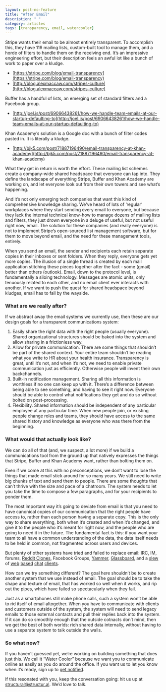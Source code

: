 ```yaml
---
layout: post-no-feature
title: "After Email"
description: " "
category: articles
tags: [transparency, email, watercooler]
---
```


Stripe wants their email to be almost entirely transparent.  To accomplish this, they have 119 mailing lists, custom-built tool to manage them, and a horde of filters to handle them on the receiving end.  It’s an impressive engineering effort, but their description feels an awful lot like a bunch of work to paper over a kludge.

* [https://stripe.com/blog/email-transparency](https://stripe.com/blog/email-transparency)
* [http://blog.alexmaccaw.com/stripes-culture](http://blog.alexmaccaw.com/stripes-culture)

Buffer has a handful of lists, an emerging set of standard filters and a Facebook group.

* [http://joel.is/post/69066438261/how-we-handle-team-emails-at-our-startup-defaulting-to](http://joel.is/post/69066438261/how-we-handle-team-emails-at-our-startup-defaulting-to)

Khan Academy’s solution is a Google doc with a bunch of filter codes pasted in.  It is literally a kludge.

* [http://bjk5.com/post/71887196490/email-transparency-at-khan-academy](http://bjk5.com/post/71887196490/email-transparency-at-khan-academy)

What they get in return is worth the effort.  These mailing list schemes create a company-wide shared headspace that everyone can tap into.  They define the landscape of everything Stripe, Buffer and Khan Academy are working on, and let everyone look out from their own towers and see what’s happening.

And it’s not only emerging tech companies that want this kind of comprehensive knowledge sharing.  We've heard of lots of ‘regular’ workplaces where they start sending every email to everyone, but because they lack the internal technical know-how to manage dozens of mailing lists and filters, they just drown everyone in a deluge of useful, but not useful right now, email.  The solution for these companies (and really everyone) is not to implement Stripe’s open-sourced list management software, but for them to move beyond email, and the need for these management tools, entirely.

When you send an email, the sender and recipients each retain separate copies in their inboxes or sent folders.  When they reply, everyone gets yet more copies.  The illusion of a single thread is created by each mail application stitching these pieces together after the fact - some (gmail) better than others (outlook).  Email, down to the protocol level, is fundamentally a siloing technology.  Messages are atomic units, only tenuously related to each other, and no email client ever interacts with another.  If we want to push the quest for shared headspace beyond kludges, email has to fall by the wayside.

### What are we really after?

If we abstract away the email systems we currently use, then these are our design goals for a transparent communications system:

1. Easily share the right data with the right people (usually everyone).  Shared organizational structures should be baked into the system and allow sharing in a frictionless way.
2. Allow for private communication.  There are some things that shouldn’t be part of the shared context.  Your entire team shouldn’t be reading what you write to HR about your health insurance.  Transparency is great, until it’s not, and when it’s not, we need to enable private communication just as efficiently.  Otherwise people will invent their own backchannels.
3. Built-in notification management.  Sharing all this information is worthless if no one can keep up with it.  There’s a difference between being able to see something, and having to see it right now.  Everyone should be able to control what notifications they get and do so without bolted on post-processing.
4. Flexibility.   Shared information should be independent of any particular employee at any particular time.  When new people join, or existing people change roles and teams, they should have access to the same shared history and knowledge as everyone who was there from the beginning.

### What would that actually look like?

We can do all of that (and, we suspect, a lot more) if we build a communications tool from the ground up that natively expresses the things that Stripe, Buffer and Khan Academy want, rather than bolting them on.

Even if we come at this with no preconceptions, we don’t want to lose the things that made email stick around for so many years.  We still need to write big chunks of text and send them to people.  There are some thoughts that can’t thrive with the size and pace of a chatroom.  The system needs to let you take the time to compose a few paragraphs, and for your recipients to ponder them.

The most important way it’s going to deviate from email is that you need to have canonical copies of our communication that the right people have access to, rather than each person having a separate copy.  This is the only way to share everything, both when it’s created and when it’s changed, and give it to the people who it’s meant for right now, and the people who are going to need it in the future.  The fundamental fact is this: if you want your team to all have a common understanding of the data, the data itself needs to be held in common, not fragmented across users and devices.

But plenty of other systems have tried and failed to replace email:  IRC,
IM, forums, [Reddit Clones](http://ryancarson.com/post/49494542970/how-to-use-a-reddit-clone-to-boost-company-culture), Facebook Groups, [Yammer](http://yammer.com), [Glassboard](http://glassboard.com/), and a [slew](https://campfirenow.com/) of [web](https://hall.com/) [based](https://slack.com/) [chat](https://www.hipchat.com/) [clients](https://www.flowdock.com/).

How can we try something different?  The goal here shouldn’t be to create another system that we use instead of email.  The goal should be to take the shape and texture of email, that has worked so well when it works, and rip out the pipes, which have failed so spectacularly when they fail.

Just as a smartphones still make phone calls, such a system won’t be able to rid itself of email altogether.  When you have to communicate with clients and customers outside of the system, the system will need to send legacy emails to those external contacts and pull their replies back into the system.   If it can do so smoothly enough that the outside cotnacts don’t mind, then we get the best of both worlds: rich shared data internally, without having to use a separate system to talk outside the walls.

### So what now?

If you haven’t guessed yet, we’re working on building something that does just this.  We call it “Water Cooler” because we want you to communicate online as easily as you do around the office.  If you want us to let you know when it’s ready, sign up to [get notified](https://docs.google.com/forms/d/15BSfBgGhpcOQv4P7zybUC73ts6q7nWeaJ855yREDnSk/viewform).

If this resonated with you, keep the conversation going: hit us up at [structural@structur.al](mailto:structural@structur.al).  We’d love to talk.
